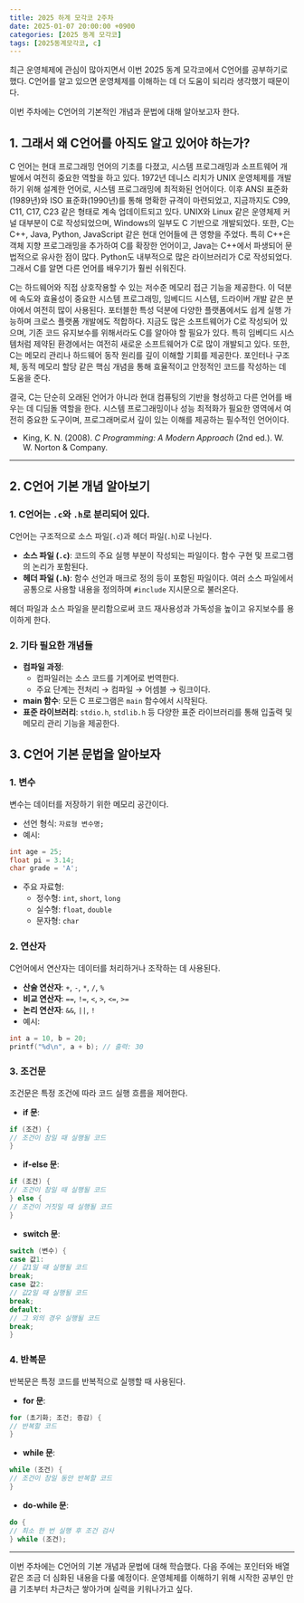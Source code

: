 ```yaml
---
title: 2025 하계 모각코 2주차
date: 2025-01-07 20:00:00 +0900
categories: [2025 동계 모각코]
tags: [2025동계모각코, c] 
---
```


최근 운영체제에 관심이 많아지면서 이번 2025 동계 모각코에서 C언어를 공부하기로 했다. C언어를 알고 있으면 운영체제를 이해하는 데 더 도움이 되리라 생각했기 때문이다.

이번 주차에는 C언어의 기본적인 개념과 문법에 대해 알아보고자 한다.

## 1. 그래서 왜 C언어를 아직도 알고 있어야 하는가?

C 언어는 현대 프로그래밍 언어의 기초를 다졌고, 시스템 프로그래밍과 소프트웨어 개발에서 여전히 중요한 역할을 하고 있다. 1972년 데니스 리치가 UNIX 운영체제를 개발하기 위해 설계한 언어로, 시스템 프로그래밍에 최적화된 언어이다. 이후 ANSI 표준화(1989년)와 ISO 표준화(1990년)를 통해 명확한 규격이 마련되었고, 지금까지도 C99, C11, C17, C23 같은 형태로 계속 업데이트되고 있다. UNIX와 Linux 같은 운영체제 커널 대부분이 C로 작성되었으며, Windows의 일부도 C 기반으로 개발되었다. 또한, C는 C++, Java, Python, JavaScript 같은 현대 언어들에 큰 영향을 주었다. 특히 C++은 객체 지향 프로그래밍을 추가하여 C를 확장한 언어이고, Java는 C++에서 파생되어 문법적으로 유사한 점이 많다. Python도 내부적으로 많은 라이브러리가 C로 작성되었다. 그래서 C를 알면 다른 언어를 배우기가 훨씬 쉬워진다.

C는 하드웨어와 직접 상호작용할 수 있는 저수준 메모리 접근 기능을 제공한다. 이 덕분에 속도와 효율성이 중요한 시스템 프로그래밍, 임베디드 시스템, 드라이버 개발 같은 분야에서 여전히 많이 사용된다. 포터블한 특성 덕분에 다양한 플랫폼에서도 쉽게 실행 가능하며 크로스 플랫폼 개발에도 적합하다. 지금도 많은 소프트웨어가 C로 작성되어 있으며, 기존 코드 유지보수를 위해서라도 C를 알아야 할 필요가 있다. 특히 임베디드 시스템처럼 제약된 환경에서는 여전히 새로운 소프트웨어가 C로 많이 개발되고 있다. 또한, C는 메모리 관리나 하드웨어 동작 원리를 깊이 이해할 기회를 제공한다. 포인터나 구조체, 동적 메모리 할당 같은 핵심 개념을 통해 효율적이고 안정적인 코드를 작성하는 데 도움을 준다.

결국, C는 단순히 오래된 언어가 아니라 현대 컴퓨팅의 기반을 형성하고 다른 언어를 배우는 데 디딤돌 역할을 한다. 시스템 프로그래밍이나 성능 최적화가 필요한 영역에서 여전히 중요한 도구이며, 프로그래머로서 깊이 있는 이해를 제공하는 필수적인 언어이다.

- King, K. N. (2008). *C Programming: A Modern Approach* (2nd ed.). W. W. Norton & Company.

---

## 2. C언어 기본 개념 알아보기

### 1. C언어는 `.c`와 `.h`로 분리되어 있다.
C언어는 구조적으로 소스 파일(`.c`)과 헤더 파일(`.h`)로 나뉜다.
- **소스 파일 (`.c`)**: 코드의 주요 실행 부분이 작성되는 파일이다. 함수 구현 및 프로그램의 논리가 포함된다.
- **헤더 파일 (`.h`)**: 함수 선언과 매크로 정의 등이 포함된 파일이다. 여러 소스 파일에서 공통으로 사용할 내용을 정의하며 `#include` 지시문으로 불러온다.

헤더 파일과 소스 파일을 분리함으로써 코드 재사용성과 가독성을 높이고 유지보수를 용이하게 한다.

### 2. 기타 필요한 개념들
- **컴파일 과정**:
  - 컴파일러는 소스 코드를 기계어로 번역한다.
  - 주요 단계는 전처리 → 컴파일 → 어셈블 → 링크이다.
- **main 함수**: 모든 C 프로그램은 `main` 함수에서 시작된다.
- **표준 라이브러리**: `stdio.h`, `stdlib.h` 등 다양한 표준 라이브러리를 통해 입출력 및 메모리 관리 기능을 제공한다.

## 3. C언어 기본 문법을 알아보자

### 1. 변수
변수는 데이터를 저장하기 위한 메모리 공간이다.
- 선언 형식: `자료형 변수명;`
- 예시:
~~~C
int age = 25;
float pi = 3.14;
char grade = 'A';
~~~

- 주요 자료형:
  - 정수형: `int`, `short`, `long`
  - 실수형: `float`, `double`
  - 문자형: `char`

### 2. 연산자
C언어에서 연산자는 데이터를 처리하거나 조작하는 데 사용된다.
- **산술 연산자**: `+`, `-`, `*`, `/`, `%`
- **비교 연산자**: `==`, `!=`, `<`, `>`, `<=`, `>=`
- **논리 연산자**: `&&`, `||`, `!`
- 예시:
~~~C
int a = 10, b = 20;
printf("%d\n", a + b); // 출력: 30
~~~

### 3. 조건문
조건문은 특정 조건에 따라 코드 실행 흐름을 제어한다.
- **if 문**:
~~~C
if (조건) {
// 조건이 참일 때 실행될 코드
}
~~~
- **if-else 문**:
~~~C
if (조건) {
// 조건이 참일 때 실행될 코드
} else {
// 조건이 거짓일 때 실행될 코드
}
~~~
- **switch 문**:
~~~C
switch (변수) {
case 값1:
// 값1일 때 실행될 코드
break;
case 값2:
// 값2일 때 실행될 코드
break;
default:
// 그 외의 경우 실행될 코드
break;
}
~~~

### 4. 반복문
반복문은 특정 코드를 반복적으로 실행할 때 사용된다.
- **for 문**:
~~~C
for (초기화; 조건; 증감) {
// 반복할 코드
}
~~~
- **while 문**:
~~~C
while (조건) {
// 조건이 참일 동안 반복할 코드
}
~~~
- **do-while 문**:
~~~C
do {
// 최소 한 번 실행 후 조건 검사
} while (조건);
~~~

---

이번 주차에는 C언어의 기본 개념과 문법에 대해 학습했다. 다음 주에는 포인터와 배열 같은 조금 더 심화된 내용을 다룰 예정이다. 운영체제를 이해하기 위해 
시작한 공부인 만큼 기초부터 차근차근 쌓아가며 실력을 키워나가고 싶다.
